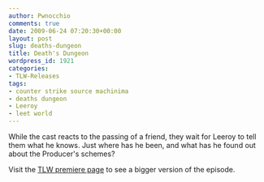 ```yaml
---
author: Pwnocchio
comments: true
date: 2009-06-24 07:20:30+00:00
layout: post
slug: deaths-dungeon
title: Death's Dungeon
wordpress_id: 1921
categories:
- TLW-Releases
tags:
- counter strike source machinima
- deaths dungeon
- Leeroy
- leet world
---
```


While the cast reacts to the passing of a friend, they wait for Leeroy to tell them what he knows. Just where has he been, and what has he found out about the Producer's schemes?

Visit the [TLW premiere page](http://www.smoothfewfilms.com/premiere/) to see a bigger version of the episode.
